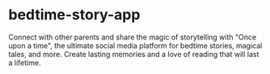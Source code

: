 # bedtime-story-app
Connect with other parents and share the magic of storytelling with "Once upon a time", the ultimate social media platform for bedtime stories, magical tales, and more. Create lasting memories and a love of reading that will last a lifetime.
